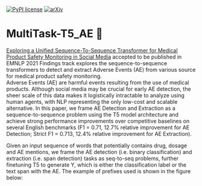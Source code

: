 [![PyPI license](https://img.shields.io/pypi/l/ansicolortags.svg)](https://github.com/shivamraval98/MultiTask-T5_AE/LICENSE) [![arXiv](https://img.shields.io/badge/arXiv-1234.56789-b31b1b.svg?style=plastic)](https://arxiv.org/pdf/2109.05815.pdf)

# MultiTask-T5_AE :book:
[Exploring a Unified Sequence-To-Sequence Transformer for Medical Product Safety Monitoring in Social Media]() accepted to be published in EMNLP 2021 Findings track explores the sequence-to-sequence transformers to detect and extract Adverse Events (AE) from various source for medical product safety monitoring.  
Adverse Events (AE) are harmful events resulting from the use of medical products. Although social media may be crucial for early AE detection, the sheer scale of this data makes it logistically intractable to analyze using human agents, with NLP representing the only low-cost and scalable alternative. In this paper, we frame AE Detection and Extraction as a sequence-to-sequence problem using the T5 model architecture and achieve strong performance improvements over competitive baselines on several English benchmarks (F1 = 0.71, 12.7% relative improvement for AE Detection; Strict F1 = 0.713, 12.4% relative improvement for AE Extraction).

Given an input sequence of words that potentially contains drug, dosage and AE mentions, we frame the AE detection (i.e. binary classification) and extraction (i.e. span detection) tasks as seq-to-seq problems, further finetuning T5 to generate Y, which is either the classification label or the text span with the AE. The example of prefixes used is shown in the figure below:

